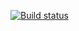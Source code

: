 [![Build status](https://ci.appveyor.com/api/projects/status/v37d74ino5l9n4f1?svg=true)](https://ci.appveyor.com/project/Nikrusk/testmode)
